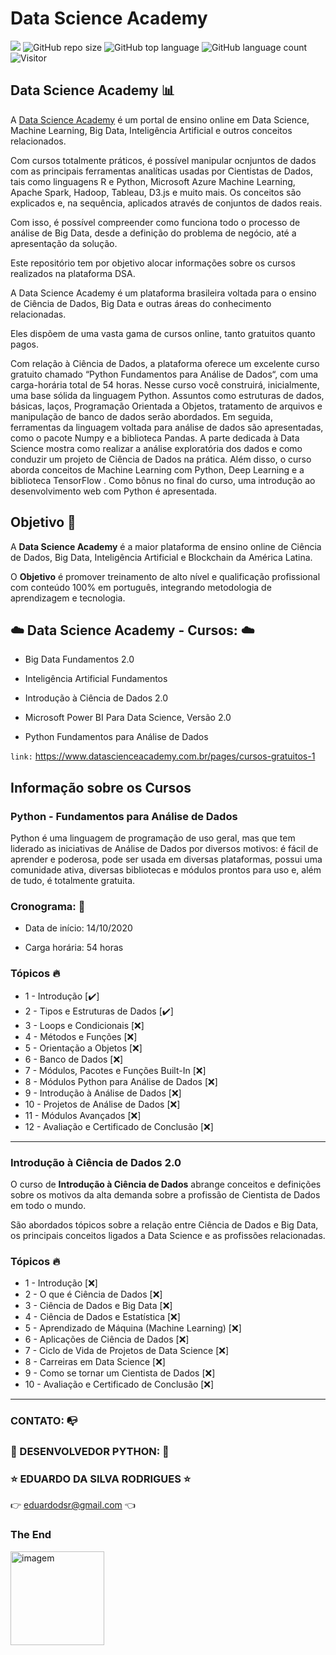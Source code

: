 # Data Science Academy

[![](https://img.shields.io/badge/made_by-eduardodsr-green)](https://github.com/eduardodsr/)
![GitHub repo size](https://img.shields.io/github/repo-size/eduardodsr/Data-Science-Academy)
![GitHub top language](https://img.shields.io/github/languages/top/eduardodsr/Data-Science-Academy)
![GitHub language count](https://img.shields.io/github/languages/count/eduardodsr/Data-Science-Academy)
![Visitor](https://visitor-badge.glitch.me/badge?page_id=eduardodsr.Data-Science-Academy)


## Data Science Academy  📊 

A <a href="https://www.datascienceacademy.com.br/pages/home">Data Science Academy</a> é um portal de ensino online em Data Science, Machine Learning, Big Data, Inteligência Artificial e outros conceitos relacionados.

Com cursos totalmente práticos, é possível manipular ocnjuntos de dados com as principais ferramentas analíticas usadas por Cientistas de Dados, tais como linguagens R e Python, Microsoft Azure Machine Learning, Apache Spark, Hadoop, Tableau, D3.js e muito mais. Os conceitos são explicados e, na sequência, aplicados através de conjuntos de dados reais. 

Com isso, é possível compreender como funciona todo o processo de análise de Big Data, desde a definição do problema de negócio, até a apresentação da solução. 

Este repositório tem por objetivo alocar informações sobre os cursos realizados na plataforma DSA.

A Data Science Academy é um plataforma brasileira voltada para o ensino de Ciência de Dados, Big Data e outras áreas do conhecimento relacionadas. 

Eles dispõem de uma vasta gama de cursos online, tanto gratuitos quanto pagos.

Com relação à Ciência de Dados, a plataforma oferece um excelente curso gratuito chamado “Python Fundamentos para Análise de Dados“, com uma carga-horária total de 54 horas. Nesse curso você construirá, inicialmente, uma base sólida da linguagem Python. Assuntos como estruturas de dados, básicas, laços, Programação Orientada a Objetos, tratamento de arquivos e manipulação de banco de dados serão abordados. Em seguida, ferramentas da linguagem voltada para análise de dados são apresentadas, como o pacote Numpy e a biblioteca Pandas. A parte dedicada à Data Science mostra como realizar a análise exploratória dos dados e como conduzir um projeto de Ciência de Dados na prática. Além disso, o curso aborda conceitos de Machine Learning com Python, Deep Learning e a biblioteca TensorFlow . Como bônus no final do curso, uma introdução ao desenvolvimento web com Python é apresentada.


## Objetivo 🎯

A **Data Science Academy** é a maior plataforma de ensino online de Ciência de Dados, Big Data, Inteligência Artificial e Blockchain da América Latina. 

O **Objetivo** é promover treinamento de alto nível e qualificação profissional com conteúdo 100% em português, integrando metodologia de aprendizagem e tecnologia.


## :cloud: Data Science Academy - Cursos: :cloud:

- Big Data Fundamentos 2.0

- Inteligência Artificial Fundamentos

- Introdução à Ciência de Dados 2.0

- Microsoft Power BI Para Data Science, Versão 2.0

- Python Fundamentos para Análise de Dados

``` link: ``` https://www.datascienceacademy.com.br/pages/cursos-gratuitos-1


## Informação sobre os Cursos

### Python - Fundamentos para Análise de Dados

Python é uma linguagem de programação de uso geral, mas que tem liderado as iniciativas de Análise de Dados por diversos motivos: é fácil de aprender e poderosa, pode ser usada em diversas plataformas, possui uma comunidade ativa, diversas bibliotecas e módulos prontos para uso e, além de tudo, é totalmente gratuita.


### Cronograma: :calendar:

- Data de início: 14/10/2020

- Carga horária: 54 horas


### Tópicos :fire:

- 1 - Introdução  [✔️]
- 2 - Tipos e Estruturas de Dados [✔️]
- 3 - Loops e Condicionais [:x:]
- 4 - Métodos e Funções [:x:]
- 5 - Orientação a Objetos [:x:]
- 6 - Banco de Dados [:x:]
- 7 - Módulos, Pacotes e Funções Built-In [:x:]
- 8 - Módulos Python para Análise de Dados [:x:]
- 9 - Introdução à Análise de Dados [:x:]
- 10 - Projetos de Análise de Dados [:x:]
- 11 - Módulos Avançados [:x:]
- 12 - Avaliação e Certificado de Conclusão [:x:]

---

### Introdução à Ciência de Dados 2.0

O curso de **Introdução à Ciência de Dados** abrange conceitos e definições sobre os motivos da alta demanda sobre a profissão de Cientista de Dados em todo o mundo. 

São abordados tópicos sobre a relação entre Ciência de Dados e Big Data, os principais conceitos ligados a Data Science e as profissões relacionadas.

### Tópicos :fire:

- 1 - Introdução [:x:]
- 2 - O que é Ciência de Dados [:x:]
- 3 - Ciência de Dados e Big Data [:x:]
- 4 - Ciência de Dados e Estatística [:x:]
- 5 - Aprendizado de Máquina (Machine Learning) [:x:]
- 6 - Aplicações de Ciência de Dados [:x:]
- 7 - Ciclo de Vida de Projetos de Data Science [:x:]
- 8 - Carreiras em Data Science [:x:]
- 9 - Como se tornar um Cientista de Dados [:x:]
- 10 - Avaliação e Certificado de Conclusão [:x:]

---


### CONTATO: :mailbox_with_no_mail:

### 🐍 DESENVOLVEDOR PYTHON: 🐍

### :star: EDUARDO DA SILVA RODRIGUES :star:

:point_right: eduardodsr@gmail.com :point_left: 


### The End

 <p align="left">
  <img src=https://i.imgur.com/760Zrb2.gif?raw=true" alt="imagem" width="150px" />                                                                            
 </p>
